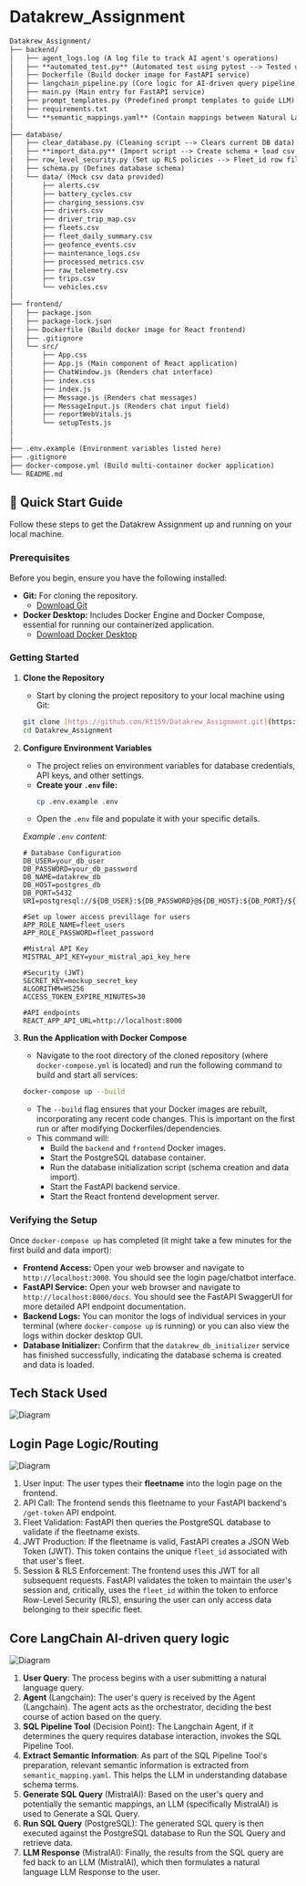 # Datakrew_Assignment
```markdown
Datakrew_Assignment/
├── backend/
│   ├── agent_logs.log (A log file to track AI agent's operations)
│   ├── **automated_test.py** (Automated test using pytest --> Tested using 'fleet_id = 1' from mock data)
│   ├── Dockerfile (Build docker image for FastAPI service) 
│   ├── langchain_pipeline.py (Core logic for AI-driven query pipeline, built using Langchain tool-calling) 
│   ├── main.py (Main entry for FastAPI service)
│   ├── prompt_templates.py (Predefined prompt templates to guide LLM)
│   ├── requirements.txt
│   └── **semantic_mappings.yaml** (Contain mappings between Natural Language and DB Schema elements)
│   
├── database/
│   ├── clear_database.py (Cleaning script --> Clears current DB data)
│   ├── **import_data.py** (Import script --> Create schema + load csv from data folder)
│   ├── row_level_security.py (Set up RLS policies --> Fleet_id row filtering)
│   ├── schema.py (Defines database schema)
│   └── data/ (Mock csv data provided)
│       ├── alerts.csv
│       ├── battery_cycles.csv
│       ├── charging_sessions.csv
│       ├── drivers.csv
│       ├── driver_trip_map.csv
│       ├── fleets.csv
│       ├── fleet_daily_summary.csv
│       ├── geofence_events.csv
│       ├── maintenance_logs.csv
│       ├── processed_metrics.csv
│       ├── raw_telemetry.csv
│       ├── trips.csv
│       └── vehicles.csv
│
├── frontend/
│   ├── package.json
│   ├── package-lock.json
│   ├── Dockerfile (Build docker image for React frontend)
│   ├── .gitignore
│   └── src/
│       ├── App.css
│       ├── App.js (Main component of React application)
│       ├── ChatWindow.js (Renders chat interface)
│       ├── index.css 
│       ├── index.js
│       ├── Message.js (Renders chat messages)
│       ├── MessageInput.js (Renders chat input field)
│       ├── reportWebVitals.js
│       └── setupTests.js
│   
│
├── .env.example (Environment variables listed here)
├── .gitignore 
├── docker-compose.yml (Build multi-container docker application)
└── README.md
```
## 🚀 Quick Start Guide

Follow these steps to get the Datakrew Assignment up and running on your local machine.

### Prerequisites

Before you begin, ensure you have the following installed:

* **Git:** For cloning the repository.
    * [Download Git](https://git-scm.com/downloads)
* **Docker Desktop:** Includes Docker Engine and Docker Compose, essential for running our containerized application.
    * [Download Docker Desktop](https://www.docker.com/products/docker-desktop)

### Getting Started

1.  **Clone the Repository**
    - Start by cloning the project repository to your local machine using Git:

    ```bash
    git clone [https://github.com/Kt159/Datakrew_Assignment.git](https://github.com/Kt159/Datakrew_Assignment.git)
    cd Datakrew_Assignment
    ```
2.  **Configure Environment Variables**
    - The project relies on environment variables for database credentials, API keys, and other settings.
    * **Create your `.env` file:** 
        ```bash
        cp .env.example .env
        ```
    * Open the `.env` file and populate it with your specific details.

    *Example `.env` content:*
    ```text
    # Database Configuration
    DB_USER=your_db_user
    DB_PASSWORD=your_db_password
    DB_NAME=datakrew_db
    DB_HOST=postgres_db
    DB_PORT=5432
    URI=postgresql://${DB_USER}:${DB_PASSWORD}@${DB_HOST}:${DB_PORT}/${DB_NAME}

    #Set up lower access previllage for users
    APP_ROLE_NAME=fleet_users
    APP_ROLE_PASSWORD=fleet_password
    
    #Mistral API Key
    MISTRAL_API_KEY=your_mistral_api_key_here

    #Security (JWT)
    SECRET_KEY=mockup_secret_key
    ALGORITHM=HS256
    ACCESS_TOKEN_EXPIRE_MINUTES=30
    
    #API endpoints
    REACT_APP_API_URL=http://localhost:8000
    ```

3.  **Run the Application with Docker Compose**
    - Navigate to the root directory of the cloned repository (where `docker-compose.yml` is located) and run the following command to build and start all services:

    ```bash
    docker-compose up --build
    ```
    * The `--build` flag ensures that your Docker images are rebuilt, incorporating any recent code changes. This is important on the first run or after modifying Dockerfiles/dependencies.
    * This command will:
        * Build the `backend` and `frontend` Docker images.
        * Start the PostgreSQL database container.
        * Run the database initialization script (schema creation and data import).
        * Start the FastAPI backend service.
        * Start the React frontend development server.

### Verifying the Setup

Once `docker-compose up` has completed (it might take a few minutes for the first build and data import):

* **Frontend Access:** Open your web browser and navigate to `http://localhost:3000`. You should see the login page/chatbot interface.
* **FastAPI Service:** Open your web browser and navigate to `http://localhost:8000/docs`. You should see the FastAPI SwaggerUI for more detailed API endpoint documentation.
* **Backend Logs:** You can monitor the logs of individual services in your terminal (where `docker-compose up` is running) or you can also view the logs within docker desktop GUI.
* **Database Initializer:** Confirm that the `datakrew_db_initializer` service has finished successfully, indicating the database schema is created and data is loaded.
  
## Tech Stack Used
![Diagram](./images/datakrew_techstack.png)

## Login Page Logic/Routing
![Diagram](./images/datakrew_login.png)
1. User Input: The user types their **fleetname** into the login page on the frontend.
2. API Call: The frontend sends this fleetname to your FastAPI backend's `/get-token` API endpoint.
3. Fleet Validation: FastAPI then queries the PostgreSQL database to validate if the fleetname exists.
4. JWT Production: If the fleetname is valid, FastAPI creates a JSON Web Token (JWT). This token contains the unique `fleet_id` associated with that user's fleet.
5. Session & RLS Enforcement: The frontend uses this JWT for all subsequent requests. FastAPI validates the token to maintain the user's session and, critically, uses the `fleet_id` within the token to enforce Row-Level Security (RLS), ensuring the user can only access data belonging to their specific fleet.

## Core LangChain AI-driven query logic
![Diagram](./images/datakrew.drawio.png)
1. **User Query**: The process begins with a user submitting a natural language query.
2. **Agent** (Langchain): The user's query is received by the Agent (Langchain). The agent acts as the orchestrator, deciding the best course of action based on the query.
3. **SQL Pipeline Tool** (Decision Point): The Langchain Agent, if it determines the query requires database interaction, invokes the SQL Pipeline Tool.
4. **Extract Semantic Information**: As part of the SQL Pipeline Tool's preparation, relevant semantic information is extracted from `semantic_mapping.yaml`. This helps the LLM in understanding database schema terms.
5. **Generate SQL Query** (MistralAI): Based on the user's query and potentially the semantic mappings, an LLM (specifically MistralAI) is used to Generate a SQL Query.
6. **Run SQL Query** (PostgreSQL): The generated SQL query is then executed against the PostgreSQL database to Run the SQL Query and retrieve data.
7. **LLM Response** (MistralAI): Finally, the results from the SQL query are fed back to an LLM (MistralAI), which then formulates a natural language LLM Response to the user.
